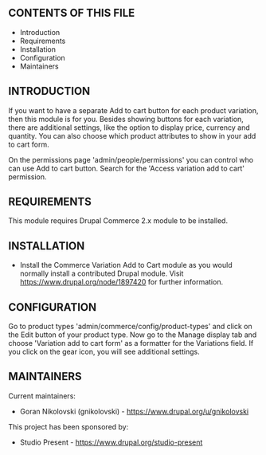 CONTENTS OF THIS FILE
---------------------

 * Introduction
 * Requirements
 * Installation
 * Configuration
 * Maintainers


INTRODUCTION
------------

If you want to have a separate Add to cart button for each product variation,
then this module is for you. Besides showing buttons for each variation, there
are additional settings, like the option to display price, currency and
quantity. You can also choose which product attributes to show in your add to
cart form.

On the permissions page 'admin/people/permissions' you can control who can use
Add to cart button. Search for the 'Access variation add to cart' permission.


REQUIREMENTS
------------

This module requires Drupal Commerce 2.x module to be installed.


INSTALLATION
------------

 * Install the Commerce Variation Add to Cart module as you would normally
   install a contributed Drupal module. Visit https://www.drupal.org/node/1897420
   for further information.


CONFIGURATION
-------------

Go to product types 'admin/commerce/config/product-types' and click on the Edit
button of your product type. Now go to the Manage display tab and choose
'Variation add to cart form' as a formatter for the Variations field. If you
click on the gear icon, you will see additional settings.


MAINTAINERS
-----------

Current maintainers:
 * Goran Nikolovski (gnikolovski) - https://www.drupal.org/u/gnikolovski

This project has been sponsored by:
 * Studio Present - https://www.drupal.org/studio-present

